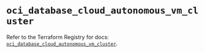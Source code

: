 # `oci_database_cloud_autonomous_vm_cluster`

Refer to the Terraform Registry for docs: [`oci_database_cloud_autonomous_vm_cluster`](https://registry.terraform.io/providers/hashicorp/oci/7.19.0/docs/resources/database_cloud_autonomous_vm_cluster).
